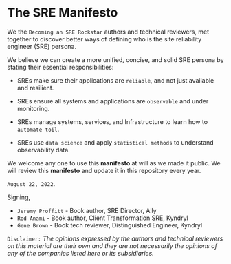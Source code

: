 # The SRE Manifesto

We the `Becoming an SRE Rockstar` authors and technical reviewers, met together to discover better ways of defining who is the site reliability engineer (SRE) persona.

We believe we can create a more unified, concise, and solid SRE persona by stating their essential responsibilities:

* SREs make sure their applications are `reliable`, and not just available and resilient.

* SREs ensure all systems and applications are `observable` and under monitoring.

* SREs manage systems, services, and Infrastructure to learn how to `automate toil`.

* SREs use `data science` and apply `statistical methods` to understand observability data.

We welcome any one to use this **manifesto** at will as we made it public. We will review this **manifesto** and update it in this repository every year.

`August 22, 2022`.

Signing,

* `Jeremy Proffitt` - Book author, SRE Director, Ally
* `Rod Anami` - Book author, Client Transformation SRE, Kyndryl
* `Gene Brown` - Book tech reviewer, Distinguished Engineer, Kyndryl

`Disclaimer:` _The opinions expressed by the authors and technical reviewers on this material are their own and they are not necessarily the opinions of any of the companies listed here or its subsidiaries._
